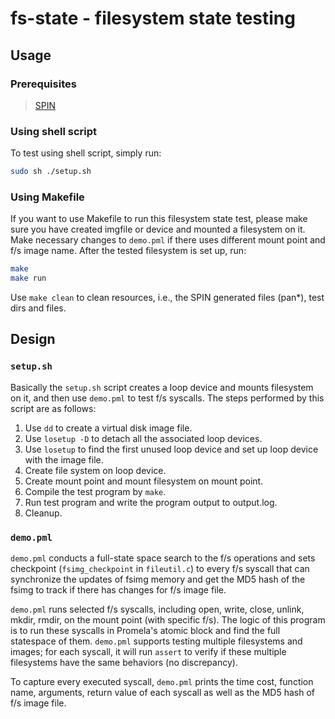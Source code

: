 # fs-state - filesystem state testing

## Usage

### Prerequisites

> [SPIN](http://spinroot.com/spin/whatispin.html)

### Using shell script

To test using shell script, simply run:

```bash
sudo sh ./setup.sh
```

### Using Makefile

If you want to use Makefile to run this filesystem state test, please make sure you have created imgfile or device and mounted a filesystem on it. Make necessary changes to `demo.pml` if there uses different mount point and f/s image name. After the tested filesystem is set up, run:

```bash
make
make run
```

Use `make clean` to clean resources, i.e., the SPIN generated files (pan*), test dirs and files.

## Design

### `setup.sh`

Basically the `setup.sh` script creates a loop device and mounts filesystem on it, and then use `demo.pml` to test f/s syscalls. The steps performed by this script are as follows:

1. Use `dd` to create a virtual disk image file.
2. Use `losetup -D` to detach all the associated loop devices.
3. Use `losetup` to find the first unused loop device and set up loop device with the image file.
4. Create file system on loop device.
5. Create mount point and mount filesystem on mount point.
6. Compile the test program by `make`.
7. Run test program and write the program output to output.log.
8. Cleanup.

### `demo.pml`

`demo.pml` conducts a full-state space search to the f/s operations and sets checkpoint (`fsimg_checkpoint` in `fileutil.c`) to every f/s syscall that can synchronize the updates of fsimg memory and get the MD5 hash of the fsimg to track if there has changes for f/s image file.

`demo.pml` runs selected f/s syscalls, including open, write, close, unlink, mkdir, rmdir, on the mount point (with specific f/s). The logic of this program is to run these syscalls in Promela's atomic block and find the full statespace of them. `demo.pml` supports testing multiple filesystems and images; for each syscall, it will run `assert` to verify if these multiple filesystems have the same behaviors (no discrepancy).

To capture every executed syscall, `demo.pml` prints the time cost, function name, arguments, return value of each syscall as well as the MD5 hash of f/s image file.
